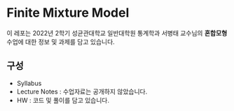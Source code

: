 # Finite Mixture Model

이 레포는 2022년 2학기 성균관대학교 일반대학원 통계학과 서병태 교수님의 **혼합모형** 수업에 대한 정보 및 과제를 담고 있습니다. 

## 구성

- Syllabus
- Lecture Notes : 수업자료는 공개하지 않았습니다.
- HW : 코드 및 풀이를 담고 있습니다.